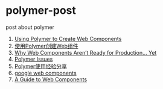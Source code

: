 polymer-post
============

post about polymer

1. [Using Polymer to Create Web Components](http://code.tutsplus.com/tutorials/using-polymer-to-create-web-components--cms-20475)
2. [使用Polymer创建Web组件](http://zhuanlan.zhihu.com/FrontendMagazine/19726472)
3. [Why Web Components Aren’t Ready for Production… Yet](http://developer.telerik.com/featured/web-components-arent-ready-production-yet/)
4. [Polymer Issues](https://groups.google.com/forum/#!msg/polymer-dev/zUseH6M0eTI/SXIp9eP-n8AJ)
5. [Polymer使用经验分享](http://www.topthink.com/topic/2673.html)
6. [google web components](https://github.com/GoogleWebComponents)
7. [A Guide to Web Components](http://css-tricks.com/modular-future-web-components/)
